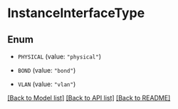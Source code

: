 # InstanceInterfaceType

## Enum


* `PHYSICAL` (value: `"physical"`)

* `BOND` (value: `"bond"`)

* `VLAN` (value: `"vlan"`)


[[Back to Model list]](../README.md#documentation-for-models) [[Back to API list]](../README.md#documentation-for-api-endpoints) [[Back to README]](../README.md)


